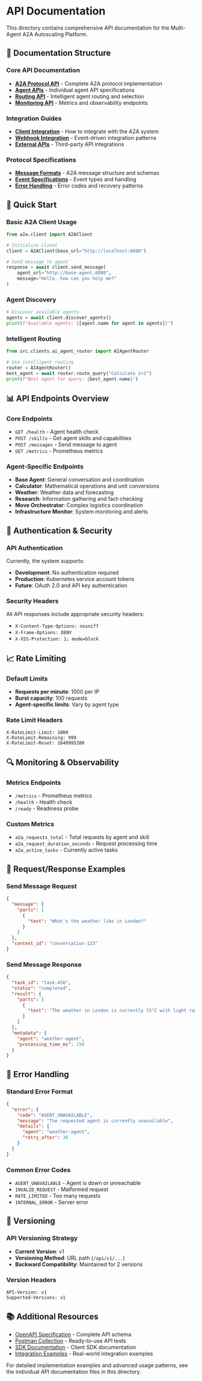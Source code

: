 # API Documentation

This directory contains comprehensive API documentation for the Multi-Agent A2A Autoscaling Platform.

## 📁 Documentation Structure

### Core API Documentation
- [**A2A Protocol API**](a2a-protocol-api.md) - Complete A2A protocol implementation
- [**Agent APIs**](agent-apis.md) - Individual agent API specifications
- [**Routing API**](routing-api.md) - Intelligent agent routing and selection
- [**Monitoring API**](monitoring-api.md) - Metrics and observability endpoints

### Integration Guides
- [**Client Integration**](client-integration.md) - How to integrate with the A2A system
- [**Webhook Integration**](webhook-integration.md) - Event-driven integration patterns
- [**External APIs**](external-apis.md) - Third-party API integrations

### Protocol Specifications
- [**Message Formats**](message-formats.md) - A2A message structure and schemas
- [**Event Specifications**](event-specifications.md) - Event types and handling
- [**Error Handling**](error-handling.md) - Error codes and recovery patterns

## 🚀 Quick Start

### Basic A2A Client Usage
```python
from a2a.client import A2AClient

# Initialize client
client = A2AClient(base_url="http://localhost:8080")

# Send message to agent
response = await client.send_message(
    agent_url="http://base-agent:8080",
    message="Hello, how can you help me?"
)
```

### Agent Discovery
```python
# Discover available agents
agents = await client.discover_agents()
print(f"Available agents: {[agent.name for agent in agents]}")
```

### Intelligent Routing
```python
from src.clients.ai_agent_router import AIAgentRouter

# Use intelligent routing
router = AIAgentRouter()
best_agent = await router.route_query("Calculate 2+2")
print(f"Best agent for query: {best_agent.name}")
```

## 📊 API Endpoints Overview

### Core Endpoints
- `GET /health` - Agent health check
- `POST /skills` - Get agent skills and capabilities
- `POST /messages` - Send message to agent
- `GET /metrics` - Prometheus metrics

### Agent-Specific Endpoints
- **Base Agent**: General conversation and coordination
- **Calculator**: Mathematical operations and unit conversions
- **Weather**: Weather data and forecasting
- **Research**: Information gathering and fact-checking
- **Move Orchestrator**: Complex logistics coordination
- **Infrastructure Monitor**: System monitoring and alerts

## 🔧 Authentication & Security

### API Authentication
Currently, the system supports:
- **Development**: No authentication required
- **Production**: Kubernetes service account tokens
- **Future**: OAuth 2.0 and API key authentication

### Security Headers
All API responses include appropriate security headers:
- `X-Content-Type-Options: nosniff`
- `X-Frame-Options: DENY`
- `X-XSS-Protection: 1; mode=block`

## 📈 Rate Limiting

### Default Limits
- **Requests per minute**: 1000 per IP
- **Burst capacity**: 100 requests
- **Agent-specific limits**: Vary by agent type

### Rate Limit Headers
```
X-RateLimit-Limit: 1000
X-RateLimit-Remaining: 999
X-RateLimit-Reset: 1640995200
```

## 🔍 Monitoring & Observability

### Metrics Endpoints
- `/metrics` - Prometheus metrics
- `/health` - Health check
- `/ready` - Readiness probe

### Custom Metrics
- `a2a_requests_total` - Total requests by agent and skill
- `a2a_request_duration_seconds` - Request processing time
- `a2a_active_tasks` - Currently active tasks

## 📝 Request/Response Examples

### Send Message Request
```json
{
  "message": {
    "parts": [
      {
        "text": "What's the weather like in London?"
      }
    ]
  },
  "context_id": "conversation-123"
}
```

### Send Message Response
```json
{
  "task_id": "task-456",
  "status": "completed",
  "result": {
    "parts": [
      {
        "text": "The weather in London is currently 15°C with light rain..."
      }
    ]
  },
  "metadata": {
    "agent": "weather-agent",
    "processing_time_ms": 150
  }
}
```

## 🐛 Error Handling

### Standard Error Format
```json
{
  "error": {
    "code": "AGENT_UNAVAILABLE",
    "message": "The requested agent is currently unavailable",
    "details": {
      "agent": "weather-agent",
      "retry_after": 30
    }
  }
}
```

### Common Error Codes
- `AGENT_UNAVAILABLE` - Agent is down or unreachable
- `INVALID_REQUEST` - Malformed request
- `RATE_LIMITED` - Too many requests
- `INTERNAL_ERROR` - Server error

## 🔄 Versioning

### API Versioning Strategy
- **Current Version**: v1
- **Versioning Method**: URL path (`/api/v1/...`)
- **Backward Compatibility**: Maintained for 2 versions

### Version Headers
```
API-Version: v1
Supported-Versions: v1
```

## 📚 Additional Resources

- [OpenAPI Specification](openapi.yaml) - Complete API schema
- [Postman Collection](postman-collection.json) - Ready-to-use API tests
- [SDK Documentation](../sdk/) - Client SDK documentation
- [Integration Examples](../examples/) - Real-world integration examples

For detailed implementation examples and advanced usage patterns, see the individual API documentation files in this directory.
